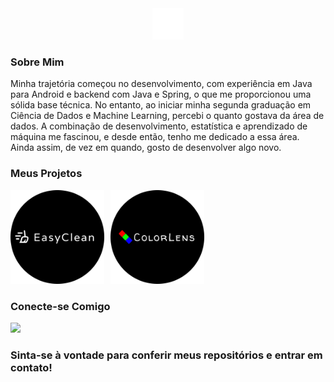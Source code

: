 <div align="center">
  <img src="logo_blink.gif" alt="alt text" width="50"/>
</div>

### Sobre Mim
Minha trajetória começou no desenvolvimento, com experiência em Java para Android e backend com Java e Spring, o que me proporcionou uma sólida base técnica. No entanto, ao iniciar minha segunda graduação em Ciência de Dados e Machine Learning, percebi o quanto gostava da área de dados. A combinação de desenvolvimento, estatística e aprendizado de máquina me fascinou, e desde então, tenho me dedicado a essa área. Ainda assim, de vez em quando, gosto de desenvolver algo novo.

### Meus Projetos

<div style="display: flex; gap: 10px;">
  <a href="https://github.com/ggmsbsb/EasyClean">
    <img src="easyclean.png" alt="alt text" width="150"/>
  </a>
  <a href="https://github.com/ggmsbsb/ColorLens">
    <img src="colorlens.png" alt="alt text" width="150"/>
  </a>
</div>

### Conecte-se Comigo
<div align="left">
  <a href="https://www.linkedin.com/in/guibesb">
    <img src="https://img.shields.io/badge/LinkedIn-0077B5?style=for-the-badge&logo=linkedin&logoColor=white" />
  </a>
</div>

### Sinta-se à vontade para conferir meus repositórios e entrar em contato!